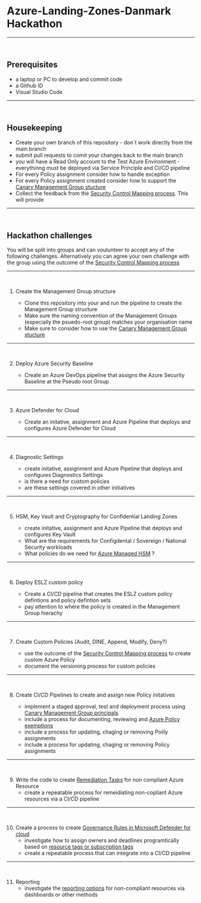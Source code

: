 # Azure-Landing-Zones-Danmark Hackathon

---
&nbsp;
&nbsp;

## Prerequisites

- a laptop or PC to develop and commit code
- a Github ID
- Visual Studio Code

---
&nbsp;
&nbsp;

## Housekeeping


- Create your own branch of this repository - don´t work directly from the main branch
- submit pull requests to comit your changes back to the main branch
- you will have a Read Only account to the Test Azure Environment - everythinng must be deployed via Service Principle and CI/CD pipeline
- For every Policy assignment consider how to handle exception
- For every Policy assignment created consider how to support the [Canary Management Group stucture](https://learn.microsoft.com/en-us/azure/cloud-adoption-framework/ready/enterprise-scale/testing-approach)
- Collect the feedback from the [Security Control Mapping process](../docs/Danmark-azure-security-benchmark-v3.0.xlsx). This will provide 

---
&nbsp;
&nbsp;

## Hackathon challenges

You will be split into groups and can voulunteer to accept any of the following challenges. Alternatively you can agree your own challenge with the group using the outcome of the [Security Control Mapping process](../docs/Danmark-azure-security-benchmark-v3.0.xlsx)

---
&nbsp;

1. Create the Management Group structure

    - Clone this repository into your and run the pipeline to create the Management Group structure
    - Make sure the naming convention of the Management Groups (especially the psuedo-root group) matches your organisation name
    - Make sure to consider how to use the [Canary Management Group stucture](https://learn.microsoft.com/en-us/azure/cloud-adoption-framework/ready/enterprise-scale/testing-approach)

---
&nbsp;
&nbsp;
&nbsp;

2. Deploy Azure Security Baseline

    - Create an Azure DevOps pipeline that assigns the Azure Security Baseline at the Pseudo root Group

---
&nbsp;
&nbsp;
&nbsp;

3. Azure Defender for Cloud

    - Create an initative, assignment and Azure Pipeline that deploys and configures Azure Defender for Cloud

---
&nbsp;
&nbsp;
&nbsp;

4. Diagnostic Settings

    - create initative, assignment and Azure Pipeline that deploys and configures Diagnostics Settings
    - is there a need for custom policies
    - are these settings covered in other initiatives

---
&nbsp;
&nbsp;
&nbsp;

5. HSM, Key Vault and Cryptography for Confidential Landing Zones

    - create initative, assignment and Azure Pipeline that deploys and configures Key Vault
    - What are the requirements for Configdental / Sovereign / National Security workloads
    - What policies do we need for [Azure Managed HSM](https://learn.microsoft.com/en-us/azure/key-vault/managed-hsm/overview) ?

---
&nbsp;
&nbsp;
&nbsp;


6. Deploy ESLZ custom policy

    - Create a CI/CD pipeline that creates the ESLZ custom policy defintions and policy defintion sets
    - pay attention to where the policy is created in the Management Group hierachy

---
&nbsp;
&nbsp;
&nbsp;

7. Create Custom Policies (Audit, DINE, Append, Modify, Deny?)

    - use the outcome of the [Security Control Mapping process](../docs/Danmark-azure-security-benchmark-v3.0.xlsx) to create custom Azure Policy
    - document the versioning process for custom policies

---
&nbsp;
&nbsp;
&nbsp;


8. Create CI/CD Pipelines to create and assign new Policy initatives

    - implement a staged approval, test and deployment process using [Canary Management Group principals](https://learn.microsoft.com/en-us/azure/cloud-adoption-framework/ready/enterprise-scale/testing-approach)
    - include a process for documenting, reviewing and [Azure Policy exemptions](https://learn.microsoft.com/en-us/azure/governance/policy/concepts/exemption-structure)
    - include a process for updating, chaging or removing Poiliy assignments
    - include a process for updating, chaging or removing Policy assignments

---
&nbsp;
&nbsp;
&nbsp;


9. Write the code to create [Remediation Tasks](https://learn.microsoft.com/en-us/azure/governance/policy/how-to/remediate-resources?tabs=azure-portal) for non compliant Azure Resource
    - create a repeatable process for remeidiating non-copliant Azure resources via a CI/CD pipeline

---
&nbsp;
&nbsp;
&nbsp;


10. Create a process to create [Governance Rules in Microsoft Defender for cloud](https://learn.microsoft.com/en-us/azure/defender-for-cloud/governance-rules)
    - investigate how to assign owners and deadlines programtically based on [resource tags or subscription tags](https://learn.microsoft.com/en-us/azure/azure-resource-manager/management/tag-resources?tabs=json)
    - create a repeatable process that can integrate into a CI/CD pipeline

---
&nbsp;
&nbsp;
&nbsp;


11. Reporting
    - investigate the [reporting options](https://learn.microsoft.com/en-us/azure/governance/policy/how-to/get-compliance-data) for non-compliant resources via dashboards or other methods

